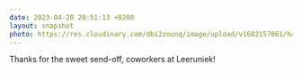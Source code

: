 ```yaml
---
date: 2023-04-20 20:51:13 +0200
layout: snapshot
photo: https://res.cloudinary.com/dbi2zounq/image/upload/v1682157061/haywrgrlddijy5mojpjo.jpg
---
```

Thanks for the sweet send-off, coworkers at Leeruniek!
